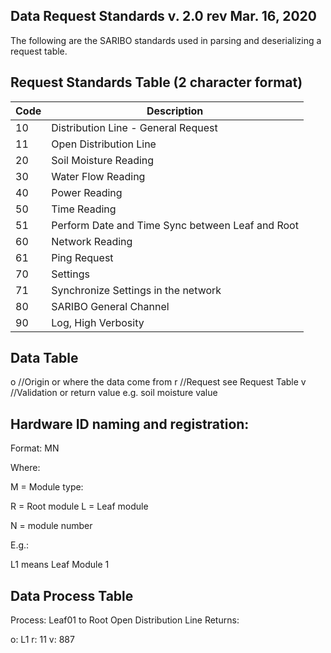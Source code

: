 Data Request Standards v. 2.0 rev Mar. 16, 2020
-----------------------------------------------------------
The following are the SARIBO standards used in parsing and deserializing a request table.


Request Standards Table (2 character format)
-----------------------------------------------------------
| Code  | Description |
| ------------- | ------------- |
| 10 | Distribution Line - General Request |
| 11 | Open Distribution Line |
| 20 | Soil Moisture Reading |
| 30 | Water Flow Reading |
| 40 | Power Reading |
| 50 | Time Reading |
| 51 | Perform Date and Time Sync between Leaf and Root |
| 60 | Network Reading |
| 61 | Ping Request |
| 70 | Settings |
| 71 | Synchronize Settings in the network |
| 80 | SARIBO General Channel |
| 90 | Log, High Verbosity |

Data Table
-----------------------------------------------------------
o		//Origin or where the data come from
r		//Request see Request Table
v		//Validation or return value e.g. soil moisture value


Hardware ID naming and registration:
-----------------------------------------------------------
Format: MN

Where:

M = Module type:

R = Root module
L = Leaf module


N = module number


E.g.:

L1 means Leaf Module 1


Data Process Table
-----------------------------------------------------------
Process: Leaf01 to Root Open Distribution Line
Returns:

o:	L1
r:	11
v:	887
